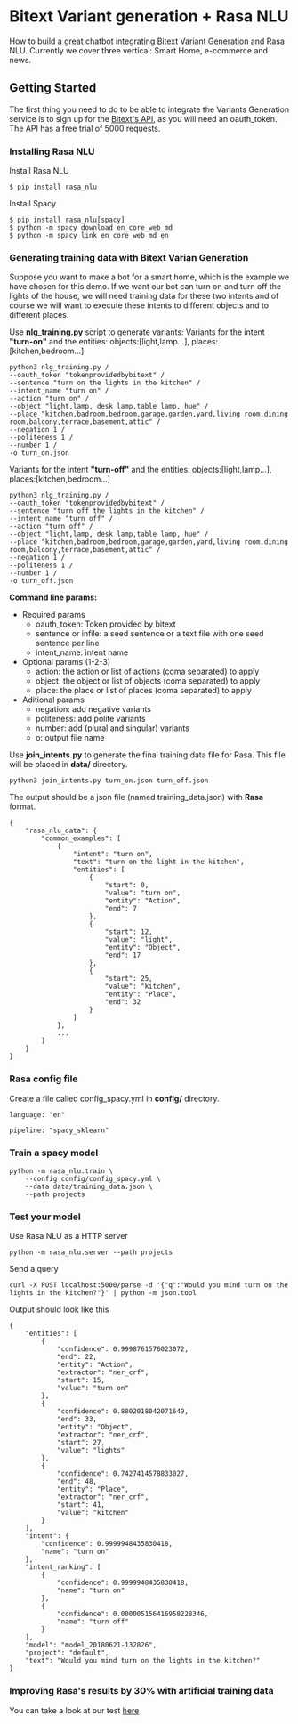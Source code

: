 # Bitext Variant generation + Rasa NLU

How to build a great chatbot integrating Bitext Variant Generation and Rasa NLU.
Currently we cover three vertical: Smart Home, e-commerce and news.

## Getting Started

The first thing you need to do to be able to integrate the Variants Generation service is to sign up for the [Bitext's API](https://api.bitext.com/#/login/), as you will need an oauth_token. The API has a free trial of 5000 requests. 


### Installing Rasa NLU

Install Rasa NLU

```
$ pip install rasa_nlu
```

Install Spacy

```
$ pip install rasa_nlu[spacy]
$ python -m spacy download en_core_web_md
$ python -m spacy link en_core_web_md en
```

### Generating training data with Bitext Varian Generation

Suppose you want to make a bot for a smart home, which is the example we have chosen for this demo. If we want our bot can turn on and turn off the lights of the house, we will need training data for these two intents and of course we will want to execute these intents to different objects and to different places.

Use **nlg_training.py** script to generate variants:
Variants for the intent **"turn-on"** and the entities: objects:[light,lamp...], places:[kitchen,bedroom...]
```
python3 nlg_training.py /
--oauth_token "tokenprovidedbybitext" / 
--sentence "turn on the lights in the kitchen" /
--intent_name "turn on" /
--action "turn on" /
--object "light,lamp, desk lamp,table lamp, hue" /
--place "kitchen,badroom,bedroom,garage,garden,yard,living room,dining room,balcony,terrace,basement,attic" /
--negation 1 /
--politeness 1 /
--number 1 /
-o turn_on.json
```

Variants for the intent **"turn-off"** and the entities: objects:[light,lamp...], places:[kitchen,bedroom...]
```
python3 nlg_training.py /
--oauth_token "tokenprovidedbybitext" / 
--sentence "turn off the lights in the kitchen" /
--intent_name "turn off" /
--action "turn off" /
--object "light,lamp, desk lamp,table lamp, hue" /
--place "kitchen,badroom,bedroom,garage,garden,yard,living room,dining room,balcony,terrace,basement,attic" /
--negation 1 /
--politeness 1 /
--number 1 /
-o turn_off.json
```

**Command line params:**
* Required params
  * oauth_token: Token provided by bitext
  * sentence or infile: a seed sentence or a text file with one seed sentence per line
  * intent_name: intent name
* Optional params (1-2-3)
  * action: the action or list of actions (coma separated) to apply
  * object: the object or list of objects (coma separated) to apply
  * place: the place or list of places (coma separated) to apply
* Aditional params
  * negation: add negative variants
  * politeness: add polite variants
  * number: add (plural and singular) variants
  * o: output file name

Use **join_intents.py** to generate the final training data file for Rasa. This file will be placed in **data/** directory.
```
python3 join_intents.py turn_on.json turn_off.json
```

The output should be a json file (named training_data.json) with **Rasa** format.

```
{
	"rasa_nlu_data": {
		"common_examples": [
			{
				"intent": "turn on",
				"text": "turn on the light in the kitchen",
				"entities": [
					{
						"start": 0,
						"value": "turn on",
						"entity": "Action",
						"end": 7
					},
					{
						"start": 12,
						"value": "light",
						"entity": "Object",
						"end": 17
					},
					{
						"start": 25,
						"value": "kitchen",
						"entity": "Place",
						"end": 32
					}
				]
			},
			...
		]
	}
}
```

### Rasa config file

Create a file called config_spacy.yml in **config/** directory.

```
language: "en"

pipeline: "spacy_sklearn"
```

### Train a spacy model

```
python -m rasa_nlu.train \
    --config config/config_spacy.yml \
    --data data/training_data.json \
    --path projects
```

### Test your model

Use Rasa NLU as a HTTP server
```
python -m rasa_nlu.server --path projects
```
Send a query
```
curl -X POST localhost:5000/parse -d '{"q":"Would you mind turn on the lights in the kitchen?"}' | python -m json.tool
```
Output should look like this
```
{
	"entities": [
		{
			"confidence": 0.9998761576023072,
			"end": 22,
			"entity": "Action",
			"extractor": "ner_crf",
			"start": 15,
			"value": "turn on"
		},
		{
			"confidence": 0.8802018042071649,
			"end": 33,
			"entity": "Object",
			"extractor": "ner_crf",
			"start": 27,
			"value": "lights"
		},
		{
			"confidence": 0.7427414578833027,
			"end": 48,
			"entity": "Place",
			"extractor": "ner_crf",
			"start": 41,
			"value": "kitchen"
		}
	],
	"intent": {
		"confidence": 0.9999948435830418,
		"name": "turn on"
	},
	"intent_ranking": [
		{
			"confidence": 0.9999948435830418,
			"name": "turn on"
		},
		{
			"confidence": 0.000005156416958228346,
			"name": "turn off"
		}
	],
	"model": "model_20180621-132826",
	"project": "default",
	"text": "Would you mind turn on the lights in the kitchen?"
}
```

### Improving Rasa's results by 30% with artificial training data
You can take a look at our test [here](https://blog.bitext.com/improving-rasas-results-with-artificial-training-data-ii)

